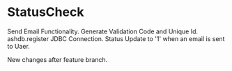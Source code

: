 StatusCheck
===========
Send Email Functionality.
Generate Validation Code and Unique Id.
ashdb.register JDBC Connection.
Status Update  to '1' when an email is sent to Uaer.


New changes after feature branch.

